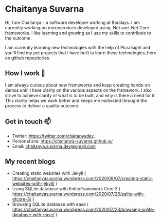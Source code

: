 # Chaitanya Suvarna

Hi, I am Chaitanya - a software developer working at Barclays. I am currently working on microservices developed using .Net and .Net Core frameworks. I like learning and growing as I use my skills to contribute to the outcome.

I am currently learning new technologies with the help of Pluralsight and you'll find my pet projects that I have built to learn these technologies, here on github repositories.

## How I work 🔭
I am always curious about new frameworks and keep creating hands-on demos until I have clarity on the various aspects on the framework. I also strive to achieve clarity of what is to be built, and why is there a need for it. This clarity helps we work better and keeps me motivated throught the process to deliver a quality outcome.

## Get in touch 📫 
- Twitter: https://twitter.com/chaitanyadev_
- Personal site: https://chaitanya-suvarna.github.io/
- Email: chaitanya.suvarna.dev@gmail.com

## My recent blogs

- Creating static websites with Jekyll ( https://chaitanyasuvarna.wordpress.com/2020/08/07/creating-static-websites-with-jekyll/ )
- Using SQLite database with EntityFramework Core 3 ( https://chaitanyasuvarna.wordpress.com/2020/07/26/sqlite-with-efcore-3/ )
- Browsing SQLite database with ease ( https://chaitanyasuvarna.wordpress.com/2020/07/23/browsing-sqlite-database-with-ease/ )


<!--
**chaitanya-suvarna/chaitanya-suvarna** is a ✨ _special_ ✨ repository because its `README.md` (this file) appears on your GitHub profile.
-->
